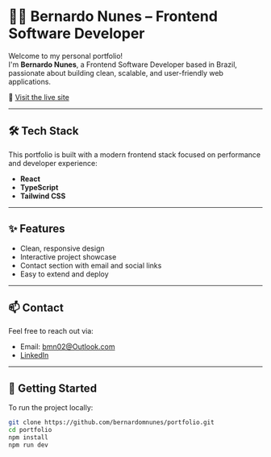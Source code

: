 # 👨‍💻 Bernardo Nunes – Frontend Software Developer

Welcome to my personal portfolio!  
I'm **Bernardo Nunes**, a Frontend Software Developer based in Brazil, passionate about building clean, scalable, and user-friendly web applications.

🔗 [Visit the live site](https://portfolio-lime-sigma-88.vercel.app/)

---

## 🛠️ Tech Stack

This portfolio is built with a modern frontend stack focused on performance and developer experience:

- **React**
- **TypeScript**
- **Tailwind CSS**

---

## ✨ Features

- Clean, responsive design
- Interactive project showcase
- Contact section with email and social links
- Easy to extend and deploy

---

## 📫 Contact

Feel free to reach out via:

- Email: [bmn02@Outlook.com](mailto:bmn02@Outlook.com)
- [LinkedIn](https://www.linkedin.com/in/bernardo-meneses-nunes/)

---

## 🚀 Getting Started

To run the project locally:

```bash
git clone https://github.com/bernardomnunes/portfolio.git
cd portfolio
npm install
npm run dev
```
